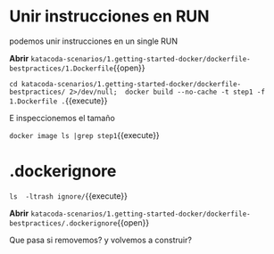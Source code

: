 # Unir instrucciones en RUN

podemos unir instrucciones en un single RUN

**Abrir**
`katacoda-scenarios/1.getting-started-docker/dockerfile-bestpractices/1.Dockerfile`{{open}}



`cd katacoda-scenarios/1.getting-started-docker/dockerfile-bestpractices/ 2>/dev/null;  docker build --no-cache -t step1 -f 1.Dockerfile .`{{execute}}

E inspeccionemos el tamaño

`docker image ls |grep step1`{{execute}}

# .dockerignore

`ls  -ltrash ignore/`{{execute}}

**Abrir**
`katacoda-scenarios/1.getting-started-docker/dockerfile-bestpractices/.dockerignore`{{open}}

Que pasa si removemos? y volvemos a construir?